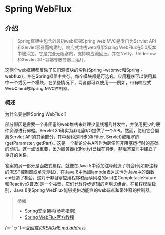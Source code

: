 # Spring WebFlux

## 介绍
> Spring框架中包含的最初web框架Spring web MVC是专门为Servlet API和Servlet容器而构建的。响应式堆栈web框架Spring WebFlux在5.0版本中被添加。它是完全无阻塞的，支持响应流回压，并在Netty、Undertow和Servlet 3.1+容器等服务器上运行。

这两个web框架都反映了它们源模块的名称(Spring -webmvc和Spring -webflux)，并在Spring框架中共存。每个模块都是可选的。应用程序可以使用其中一个或另一个模块，在某些情况下，两者都可以使用——例如，带有响应式WebClient的Spring MVC控制器。

### 概述
为什么要创建Spring WebFlux ?

部分原因是需要一个非阻塞的web堆栈来处理少量线程的并发性，并使用更少的硬件资源进行伸缩。Servlet 3.1确实为非阻塞I/O提供了一个API。然而，使用它会偏离Servlet API的其余部分，其中契约是同步的(Filter, Servlet)或阻塞的(getParameter, getPart)。这是一个新的公共API作为跨任何非阻塞运行时的基础的动机。这一点很重要，因为服务器(如Netty)已经在异步、非阻塞空间中建立了良好的关系。

答案的另一部分是函数式编程。就像在Java 5中添加注释创造了机会(例如带注释的REST控制器或单元测试)，在Java 8中添加lambda表达式也为Java中的函数api创造了机会。这对于非阻塞应用程序和延续风格的api(由CompletableFuture和ReactiveX普及)是一个福音，它们允许异步逻辑的声明式组合。在编程模型级别，Java 8使Spring WebFlux能够提供功能性的web端点和带注释的控制器。



> 参阅
> * [Spring安全架构(参考指南)](https://spring.io/guides/topicals/spring-security-architecture/)
> * [Spring WebFlux官方教程](https://docs.spring.io/spring-framework/docs/current/reference/html/web-reactive.html)

*(☞ﾟヮﾟ)☞[返回首页README.md address](https://github.com/fredomli/java-standard)*
